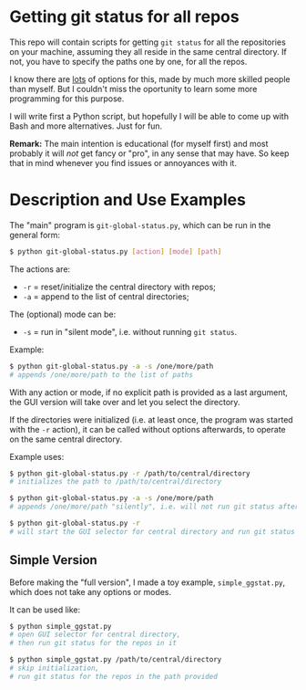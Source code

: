 # Getting git status for all repos
This repo will contain scripts for getting `git status` for all the repositories on your machine, assuming they all reside in the same central directory. If not, you have to specify the paths one by one, for all the repos.

I know there are [lots](https://stackoverflow.com/questions/18757843/git-status-over-all-repos#18760535) of options for this, made by much more skilled people than myself. But I couldn't miss the oportunity to learn some more programming for this purpose.

I will write first a Python script, but hopefully I will be able to come up with Bash and more alternatives. Just for fun.

**Remark:** The main intention is educational (for myself first) and most probably it will *not* get fancy or "pro", in any sense that may have. So keep that in mind whenever you find issues or annoyances with it.


# Description and Use Examples
The "main" program is `git-global-status.py`, which can be run in the general form:

```bash
$ python git-global-status.py [action] [mode] [path]
```

The actions are:
- `-r` = reset/initialize the central directory with repos;
- `-a` = append to the list of central directories;

The (optional) mode can be:
- `-s` = run in "silent mode", i.e. without running `git status`.

Example:

```bash
$ python git-global-status.py -a -s /one/more/path
# appends /one/more/path to the list of paths
```

With any action or mode, if no explicit path is provided as a last argument, the GUI version will take over and let you select the directory.

If the directories were initialized (i.e. at least once, the program was started with the `-r` action), it can be called without options afterwards, to operate on the same central directory.

Example uses:

```bash
$ python git-global-status.py -r /path/to/central/directory
# initializes the path to /path/to/central/directory

$ python git-global-status.py -a -s /one/more/path
# appends /one/more/path "silently", i.e. will not run git status after

$ python git-global-status.py -r
# will start the GUI selector for central directory and run git status for all the repos in it
```

## Simple Version
Before making the "full version", I made a toy example, `simple_ggstat.py`, which does not take any options or modes.

It can be used like:

```bash
$ python simple_ggstat.py
# open GUI selector for central directory,
# then run git status for the repos in it

$ python simple_ggstat.py /path/to/central/directory
# skip initialization,
# run git status for the repos in the path provided
```
